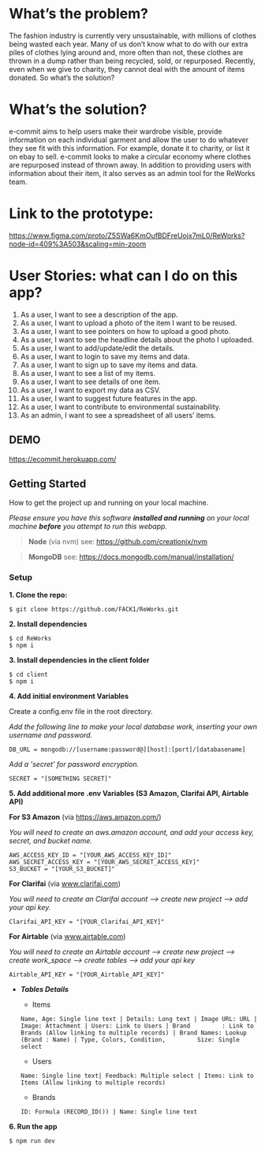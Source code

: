 # What’s the problem?

The fashion industry is currently very unsustainable, with millions of clothes being wasted each year. Many of us don’t know what to do with our extra piles of clothes lying around and, more often than not, these clothes are thrown in a dump rather than being recycled, sold, or repurposed. Recently, even when we give to charity, they cannot deal with the amount of items donated. So what’s the solution?

# What’s the solution?

e-commit aims to help users make their wardrobe visible, provide information on each individual garment and allow the user to do whatever they see fit with this information. For example, donate it to charity, or list it on ebay to sell. e-commit looks to make a circular economy where clothes are repurposed instead of thrown away.
In addition to providing users with information about their item, it also serves as an admin tool for the ReWorks team.

# Link to the prototype: 
https://www.figma.com/proto/Z5SWa6KmOufBDFreUojx7mL0/ReWorks?node-id=409%3A503&scaling=min-zoom

# User Stories: what can I do on this app?

 1. As a user, I want to see a description of the app.
 1. As a user, I want to upload a photo of the item I want to be reused.
 1. As a user, I want to see pointers on how to upload a good photo.
 1. As a user, I want to see the headline details about the photo I uploaded.
 1. As a user, I want to add/update/edit the details.
 1. As a user, I want to login to save my items and data.
 1. As a user, I want to sign up to save my items and data.
 1. As a user, I want to see a list of my items.
 1. As a user, I want to see details of one item.
 1. As a user, I want to export my data as CSV.
 1. As a user, I want to suggest future features in the app.
 1. As a user, I want to contribute to environmental sustainability.
 1. As an admin, I want to see a spreadsheet of all users’ items.
 
 ## DEMO
 
 https://ecommit.herokuapp.com/

## Getting Started
How to get the project up and running on your local machine.

_Please ensure you have this software **installed and running** on your local machine **before** you attempt to run this webapp._

>**Node** (via nvm) see: https://github.com/creationix/nvm

>**MongoDB** see: https://docs.mongodb.com/manual/installation/

### Setup

**1. Clone the repo:**

```$ git clone https://github.com/FACK1/ReWorks.git```

**2. Install dependencies**

```
$ cd ReWorks
$ npm i
```

**3. Install dependencies in the client folder**
```
$ cd client
$ npm i
```

**4. Add initial environment Variables**

Create a config.env file in the root directory.

_Add the following line to make your local database work, inserting your own username and password._

```DB_URL = mongodb://[username:password@][host]:[port]/[databasename]```


_Add a 'secret' for password encryption._

```SECRET = "[SOMETHING SECRET]"```

**5. Add additional more .env Variables (S3 Amazon, Clarifai API, Airtable API)**

**For S3 Amazon** (via https://aws.amazon.com/)

_You will need to create an aws.amazon account, and add your access key, secret, and bucket name._

```
AWS_ACCESS_KEY_ID = "[YOUR_AWS_ACCESS_KEY_ID]"
AWS_SECRET_ACCESS_KEY = "[YOUR_AWS_SECRET_ACCESS_KEY]"
S3_BUCKET = "[YOUR_S3_BUCKET]"
```


**For Clarifai** (via www.clarifai.com)

_You will need to create an Clarifai account --> create new project --> add your api key._

  ```Clarifai_API_KEY = "[YOUR_Clarifai_API_KEY]"```
  
  
**For Airtable** (via www.airtable.com)

_You will need to create an Airtable account --> create new project --> create work_space --> create tables --> add your api key_

  ```Airtable_API_KEY = "[YOUR_Airtable_API_KEY]"```
  
   - _**Tables Details**_
     - Items
     
     ```Name, Age: Single line text | Details: Long text | Image URL: URL | Image: Attachment | Users: Link to Users | Brand         : Link to Brands (Allow linking to multiple records) | Brand Names: Lookup (Brand : Name) | Type, Colors, Condition,         Size: Single select```
     

     
     - Users 
     
     ```Name: Single line text| Feedback: Multiple select | Items: Link to Items (Allow linking to multiple records)```
  
     
     - Brands
     
     ```ID: Formula (RECORD_ID()) | Name: Single line text```
   

**6. Run the app**

```$ npm run dev```
